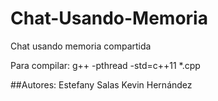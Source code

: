 # Chat-Usando-Memoria
Chat usando memoria compartida

Para compilar:
g++ -pthread -std=c++11 *.cpp

##Autores:
Estefany Salas
Kevin Hernández
